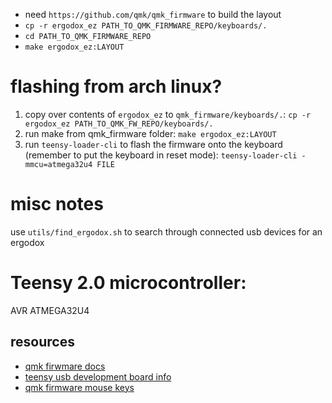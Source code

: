 - need `https://github.com/qmk/qmk_firmware` to build the layout
- `cp -r ergodox_ez PATH_TO_QMK_FIRMWARE_REPO/keyboards/.`
- `cd PATH_TO_QMK_FIRMWARE_REPO`
- `make ergodox_ez:LAYOUT`


# flashing from arch linux?

1. copy over contents of `ergodox_ez` to `qmk_firmware/keyboards/.`:
    `cp -r ergodox_ez PATH_TO_QMK_FW_REPO/keyboards/.`
2. run make from qmk\_firmware folder:
    `make ergodox_ez:LAYOUT`
3. run `teensy-loader-cli` to flash the firmware onto the keyboard (remember to put the keyboard
    in reset mode):
    `teensy-loader-cli -mmcu=atmega32u4 FILE`

# misc notes

use `utils/find_ergodox.sh` to search through connected usb devices for an ergodox

# Teensy 2.0 microcontroller:

AVR ATMEGA32U4

## resources

- [qmk firwmare docs](https://docs.qmk.fm)
- [teensy usb development board info](https://deskthority.net/wiki/Teensy)
- [qmk firmware mouse keys](https://docs.qmk.fm/feature_mouse_keys.html)

